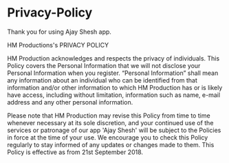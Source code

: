 # Privacy-Policy

Thank you for using Ajay Shesh app.

HM Productions's PRIVACY POLICY

HM Production acknowledges and respects the privacy of individuals. This Policy covers the Personal Information that we will not disclose your Personal Information when you register. “Personal Information” shall mean any information about an individual who can be identified from that information and/or other information to which HM Production has or is likely have access, including without limitation, information such as name, e-mail address and any other personal information.

Please note that HM Production may revise this Policy from time to time whenever necessary at its sole discretion, and your continued use of the services or patronage of our app 'Ajay Shesh' will be subject to the Policies in force at the time of your use. We encourage you to check this Policy regularly to stay informed of any updates or changes made to them. This Policy is effective as from 21st September 2018. 
